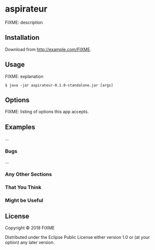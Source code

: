 # aspirateur

FIXME: description

## Installation

Download from http://example.com/FIXME.

## Usage

FIXME: explanation

    $ java -jar aspirateur-0.1.0-standalone.jar [args]

## Options

FIXME: listing of options this app accepts.

## Examples

...

### Bugs

...

### Any Other Sections
### That You Think
### Might be Useful

## License

Copyright © 2018 FIXME

Distributed under the Eclipse Public License either version 1.0 or (at
your option) any later version.
